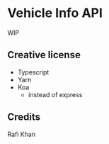 # Vehicle Info API

WIP

## Creative license
- Typescript
- Yarn
- Koa
  - instead of express

## Credits
Rafi Khan


